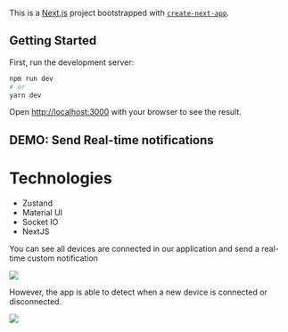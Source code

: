 This is a [Next.js](https://nextjs.org/) project bootstrapped with [`create-next-app`](https://github.com/vercel/next.js/tree/canary/packages/create-next-app).

## Getting Started

First, run the development server:

```bash
npm run dev
# or
yarn dev
```

Open [http://localhost:3000](http://localhost:3000) with your browser to see the result.


## DEMO: Send Real-time notifications


# Technologies

- Zustand
- Material UI
- Socket IO
- NextJS


You can see all devices are connected in our application and send a real-time custom notification 

![](https://user-images.githubusercontent.com/62184285/285294580-a42c2d24-ee19-4190-9999-23237c2a5bdb.gif)


However, the app is able to detect when a new device is connected or disconnected.

![](https://user-images.githubusercontent.com/62184285/285294588-f4f97a1e-7927-4a0f-a6d4-154026189ce0.gif)